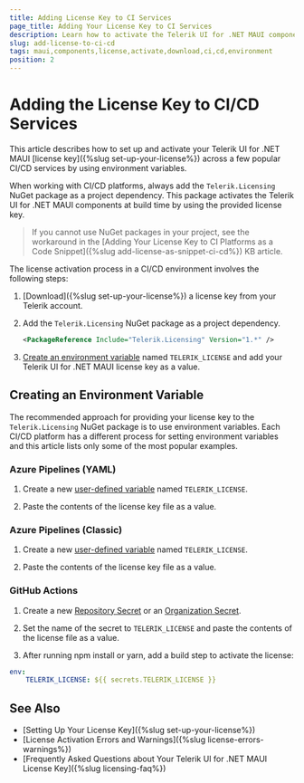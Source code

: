 ```yaml
---
title: Adding License Key to CI Services
page_title: Adding Your License Key to CI Services
description: Learn how to activate the Telerik UI for .NET MAUI components by downloading and setting up your Telerik components license key for use in CI/CD environments.
slug: add-license-to-ci-cd
tags: maui,components,license,activate,download,ci,cd,environment
position: 2
---
```


# Adding the License Key to CI/CD Services

This article describes how to set up and activate your Telerik UI for .NET MAUI [license key]({%slug set-up-your-license%}) across a few popular CI/CD services by using environment variables.

When working with CI/CD platforms, always add the `Telerik.Licensing` NuGet package as a project dependency. This package activates the Telerik UI for .NET MAUI components at build time by using the provided license key.

> If you cannot use NuGet packages in your project, see the workaround in the [Adding Your License Key to CI Platforms as a Code Snippet]({%slug add-license-as-snippet-ci-cd%}) KB article.

The license activation process in a CI/CD environment involves the following steps:

1. [Download]({%slug set-up-your-license%}) a license key from your Telerik account.

1. Add the `Telerik.Licensing` NuGet package as a project dependency.

    ```xml
    <PackageReference Include="Telerik.Licensing" Version="1.*" />
    ```

1. [Create an environment variable](#creating-an-environment-variable) named `TELERIK_LICENSE` and add your Telerik UI for .NET MAUI license key as a value.

## Creating an Environment Variable

The recommended approach for providing your license key to the `Telerik.Licensing` NuGet package is to use environment variables. Each CI/CD platform has a different process for setting environment variables and this article lists only some of the most popular examples.

### Azure Pipelines (YAML)

1. Create a new [user-defined variable](https://docs.microsoft.com/en-us/azure/devops/pipelines/process/variables?view=azure-devops&tabs=yaml%2Cbatch) named `TELERIK_LICENSE`.

1. Paste the contents of the license key file as a value.

### Azure Pipelines (Classic)

1. Create a new [user-defined variable](https://docs.microsoft.com/en-us/azure/devops/pipelines/process/variables?view=azure-devops&tabs=classic%2Cbatch) named `TELERIK_LICENSE`.

1. Paste the contents of the license key file as a value.

### GitHub Actions

1. Create a new [Repository Secret](https://docs.github.com/en/actions/reference/encrypted-secrets#creating-encrypted-secrets-for-a-repository) or an [Organization Secret](https://docs.github.com/en/actions/reference/encrypted-secrets#creating-encrypted-secrets-for-an-organization).

1. Set the name of the secret to `TELERIK_LICENSE` and paste the contents of the license file as a value.

1. After running npm install or yarn, add a build step to activate the license:

```YAML
env:
    TELERIK_LICENSE: ${{ secrets.TELERIK_LICENSE }}
```

## See Also

* [Setting Up Your License Key]({%slug set-up-your-license%})
* [License Activation Errors and Warnings]({%slug license-errors-warnings%})
* [Frequently Asked Questions about Your Telerik UI for .NET MAUI License Key]({%slug licensing-faq%})
